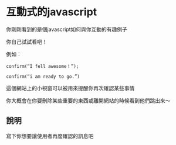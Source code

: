 互動式的javascript
=================

你剛剛看到的是個javascript如何與你互動的有趣例子

你自己試試看吧！

例如：

`confirm(“I fell awesome！”);`

`confirm(“i am ready to go.”)`

這個網站上的小視窗可以被用來提醒你再次確認某些事情

你大概會在你要刪除某些重要的東西或離開網站的時候看到他們跳出來～

說明
----

寫下你想要讓使用者再度確認的訊息吧
